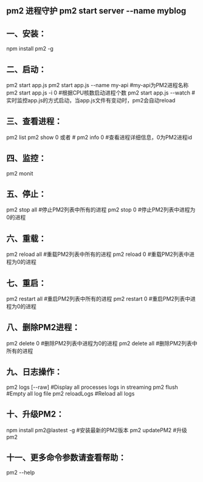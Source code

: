## pm2 进程守护 pm2 start server --name myblog
## 一、安装：
npm install pm2 -g
## 二、启动：
pm2 start app.js
pm2 start app.js --name my-api       #my-api为PM2进程名称
pm2 start app.js -i 0                #根据CPU核数启动进程个数
pm2 start app.js --watch             #实时监控app.js的方式启动，当app.js文件有变动时，pm2会自动reload
## 三、查看进程：
pm2 list
pm2 show 0 或者 # pm2 info 0         #查看进程详细信息，0为PM2进程id 
## 四、监控：
pm2 monit
## 五、停止：
pm2 stop all                         #停止PM2列表中所有的进程
pm2 stop 0                           #停止PM2列表中进程为0的进程
## 六、重载：
pm2 reload all                       #重载PM2列表中所有的进程
pm2 reload 0                         #重载PM2列表中进程为0的进程
## 七、重启：
pm2 restart all                      #重启PM2列表中所有的进程
pm2 restart 0                        #重启PM2列表中进程为0的进程
## 八、删除PM2进程：
pm2 delete 0                         #删除PM2列表中进程为0的进程
pm2 delete all                       #删除PM2列表中所有的进程
## 九、日志操作：
pm2 logs [--raw]                     #Display all processes logs in streaming
pm2 flush                            #Empty all log file
pm2 reloadLogs                       #Reload all logs
## 十、升级PM2：
npm install pm2@lastest -g           #安装最新的PM2版本
pm2 updatePM2                        #升级pm2
## 十一、更多命令参数请查看帮助：
pm2 --help
